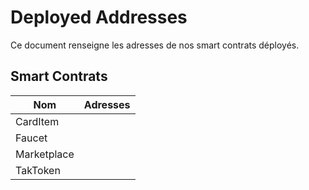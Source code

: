 # Deployed Addresses

Ce document renseigne les adresses de nos smart contrats déployés.

## Smart Contrats

| Nom  | Adresses  |
|---|---|
| CardItem  |   |
| Faucet  |   |
| Marketplace  |   |
| TakToken  |   |